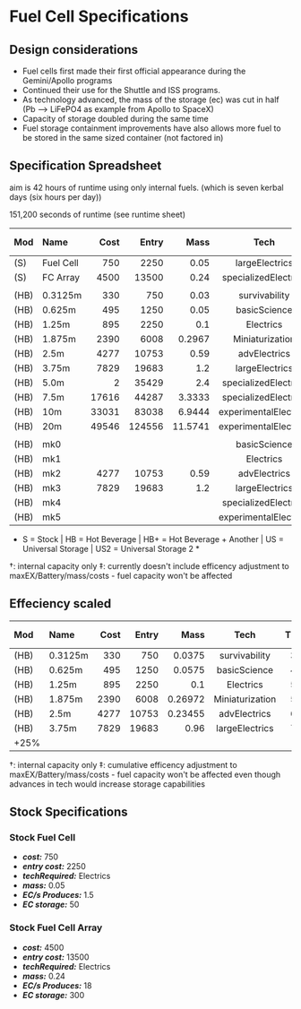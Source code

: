 # Fuel Cell Specifications

## Design considerations

* Fuel cells first made their first official appearance during the Gemini/Apollo programs
* Continued their use for the Shuttle and ISS programs.
* As technology advanced, the mass of the storage (ec) was cut in half (Pb --> LiFePO4 as example from Apollo to SpaceX)
* Capacity of storage doubled during the same time
* Fuel storage containment improvements have also allows more fuel to be stored in the same sized container (not factored in)

## Specification Spreadsheet

aim is 42 hours of runtime using only internal fuels. (which is seven kerbal days (six hours per day))

151,200 seconds of runtime (see runtime sheet)

| Mod  | Name      |  Cost |  Entry |    Mass |         Tech          |   TL | maxEC | Fuel (L) | RunTime† | Battery (EC) | efficiency‡ |
| :--- | :-------- | ----: | -----: | ------: | :-------------------: | ---: | ----: | :------: | -------: | -----------: | ----------: |
| (S)  | Fuel Cell |   750 |   2250 |    0.05 |    largeElectrics     |    7 |   1.5 |    -     |     0h0m |           50 |    baseline |
| (S)  | FC Array  |  4500 |  13500 |    0.24 | specializedElectrics  |    8 |    18 |    -     |     0h0m |          300 |    baseline |
|      |           |       |        |         |                       |      |       |          |          |              |             |
| (HB) | 0.3125m   |   330 |    750 |    0.03 |     survivability     |    3 | 0.375 |    5     |     0h0m |           10 |        -25% |
| (HB) | 0.625m    |   495 |   1250 |    0.05 |     basicScience      |    4 |  0.75 |    15    |     0h0m |           50 |        -15% |
| (HB) | 1.25m     |   895 |   2250 |     0.1 |       Electrics       |    5 |   1.5 |    30    |     0h0m |          100 |             |
| (HB) | 1.875m    |  2390 |   6008 |  0.2967 |    Miniaturization    |    5 |   4.5 |    90    |     0h0m |          300 |        +10% |
| (HB) | 2.5m      |  4277 |  10753 |    0.59 |     advElectrics      |    6 |     9 |   180    |     0h0m |          600 |        +15% |
| (HB) | 3.75m     |  7829 |  19683 |     1.2 |    largeElectrics     |    7 |    18 |   365    |     0h0m |         1225 |        +25% |
| (HB) | 5.0m      |     2 |  35429 |     2.4 | specializedElectrics  |    8 |    36 |   730    |     0h0m |         2427 |        +50% |
| (HB) | 7.5m      | 17616 |  44287 |  3.3333 | specializedElectrics  |    8 |    50 |   1010   |     0h0m |         3371 |        +75% |
| (HB) | 10m       | 33031 |  83038 |  6.9444 | experimentalElectrics |    9 |    75 |   1515   |     0h0m |         5056 |       +100% |
| (HB) | 20m       | 49546 | 124556 | 11.5741 | experimentalElectrics |    9 |   125 |   2530   |     0h0m |         8427 |      +200 % |
|      |           |       |        |         |                       |      |       |          |          |              |             |
| (HB) | mk0       |       |        |         |     basicScience      |    4 |       |          |     0h0m |              |        -25% |
| (HB) | mk1       |       |        |         |       Electrics       |    5 |       |          |     0h0m |              |        -15% |
| (HB) | mk2       |  4277 |  10753 |    0.59 |     advElectrics      |    6 |  8.85 |   180    |     0h0m |          600 |             |
| (HB) | mk3       |  7829 |  19683 |     1.2 |    largeElectrics     |    7 |    18 |   365    |     0h0m |         1225 |        +15% |
| (HB) | mk4       |       |        |         | specializedElectrics  |    8 |       |          |     0h0m |              |         +25 |
| (HB) | mk5       |       |        |         | experimentalElectrics |    9 |       |          |     0h0m |              |        +50% |

* S = Stock | HB = Hot Beverage | HB+ = Hot Beverage + Another | US =  Universal Storage | US2 =  Universal Storage 2 *

†: internal capacity only
‡: currently doesn't include efficency adjustment to maxEX/Battery/mass/costs - fuel capacity won't be affected

## Effeciency scaled

| Mod  | Name    | Cost | Entry |    Mass |      Tech       |   TL | maxEC | Fuel (L) | RunTime† | RunTime+EF† | Battery (EC) | efficiency‡ |
| :--- | :------ | ---: | ----: | ------: | :-------------: | ---: | ----: | :------: | -------: | -------: | -----------: | ----------: |
| (HB) | 0.3125m |  330 |   750 |  0.0375 |  survivability  |    3 |   0.1 |    20    |   22h 0m |   22h 0m |            7 |        -25% |
| (HB) | 0.625m  |  495 |  1250 |  0.0575 |  basicScience   |    4 | 0.125 |    40    |   35h 0m |   35h 0m |           50 |        -15% |
| (HB) | 1.25m   |  895 |  2250 |     0.1 |    Electrics    |    5 |  0.25 |    80    |   35h 0m |   35h 0m |          200 |             |
| (HB) | 1.875m  | 2390 |  6008 | 0.26972 | Miniaturization |    5 |   0.5 |   170    |   37h 0m |   42h 0m |          500 |        +10% |
| (HB) | 2.5m    | 4277 | 10753 | 0.23455 |  advElectrics   |    6 |   1.0 |   380    |   45h 0m |   53h 0m |         1000 |        +15% |
| (HB) | 3.75m   | 7829 | 19683 |    0.96 | largeElectrics  |    7 |   2.0 |   768    |   42h 0m |   57h 0m |         2000 |        +25% |
    +25% |

†: internal capacity only
‡: cumulative efficency adjustment to maxEX/Battery/mass/costs - fuel capacity won't be affected even though advances in tech would increase storage capabilities

## Stock Specifications

### Stock Fuel Cell

* ***cost:*** 750
* ***entry cost:*** 2250
* ***techRequired:*** Electrics
* ***mass:*** 0.05
* ***EC/s Produces:*** 1.5
* ***EC storage:*** 50

### Stock Fuel Cell Array

* ***cost:*** 4500
* ***entry cost:*** 13500
* ***techRequired:*** Electrics
* ***mass:*** 0.24
* ***EC/s Produces:*** 18
* ***EC storage:*** 300

